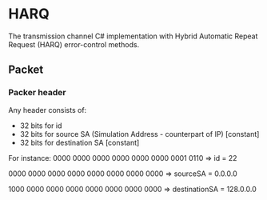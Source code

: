 # HARQ
The transmission channel C# implementation with Hybrid Automatic Repeat Request (HARQ) error-control methods.

## Packet
### Packer header
Any header consists of:
- 32 bits for id
- 32 bits for source SA (Simulation Address - counterpart of IP) [constant]
- 32 bits for destination SA [constant]

For instance:
0000 0000 0000 0000 0000 0000 0001 0110 => id = 22

0000 0000 0000 0000 0000 0000 0000 0000 => sourceSA = 0.0.0.0

1000 0000 0000 0000 0000 0000 0000 0000 => destinationSA = 128.0.0.0